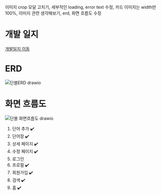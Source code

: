 이미지 crop 모달 고치기, 세부적인 loading, error text 수정, 카드 이미지는 width만 100%, 이미지 관련 생각해보기, erd, 화면 흐름도 수정

# 개발 일지
<a href="https://github.com/springhana/word_blog/blob/main/doc/plan">개발일지 이동</a>

# ERD

![단블ERD drawio](https://github.com/springhana/word_blog/assets/97121074/3784210f-95da-4666-862b-9df4155c3f27)



# 화면 흐름도

![단블 화면흐름도 drawio](https://github.com/springhana/word_blog/assets/97121074/68fae9ca-cab5-49a8-859a-ff3bf322d78a)


1. 단어 추가 ✔️
2. 단어장 ✔️
3. 상세 페이지 ✔️
4. 수정 페이지 ✔️
5. 로그인
6. 프로필 ✔️
7. 회원가입 ✔️
8. 검색 ✔️
9. 홈 ✔️
